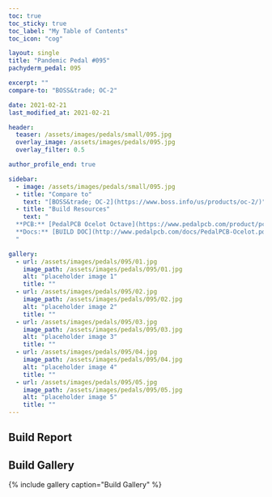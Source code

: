 ```yaml
---
toc: true
toc_sticky: true
toc_label: "My Table of Contents"
toc_icon: "cog"

layout: single
title: "Pandemic Pedal #095"
pachyderm_pedal: 095

excerpt: ""
compare-to: "BOSS&trade; OC-2"

date: 2021-02-21
last_modified_at: 2021-02-21

header:
  teaser: /assets/images/pedals/small/095.jpg
  overlay_image: /assets/images/pedals/095.jpg
  overlay_filter: 0.5

author_profile_end: true

sidebar:
  - image: /assets/images/pedals/small/095.jpg
  - title: "Compare to"
    text: "[BOSS&trade; OC-2](https://www.boss.info/us/products/oc-2/)"
  - title: "Build Resources"
    text: "
  **PCB:** [PedalPCB Ocelot Octave](https://www.pedalpcb.com/product/pcb362/)<br>
  **Docs:** [BUILD DOC](http://www.pedalpcb.com/docs/PedalPCB-Ocelot.pdf)
  "

gallery:
  - url: /assets/images/pedals/095/01.jpg
    image_path: /assets/images/pedals/095/01.jpg
    alt: "placeholder image 1"
    title: ""
  - url: /assets/images/pedals/095/02.jpg
    image_path: /assets/images/pedals/095/02.jpg
    alt: "placeholder image 2"
    title: ""
  - url: /assets/images/pedals/095/03.jpg
    image_path: /assets/images/pedals/095/03.jpg
    alt: "placeholder image 3"
    title: ""
  - url: /assets/images/pedals/095/04.jpg
    image_path: /assets/images/pedals/095/04.jpg
    alt: "placeholder image 4"
    title: ""
  - url: /assets/images/pedals/095/05.jpg
    image_path: /assets/images/pedals/095/05.jpg
    alt: "placeholder image 5"
    title: ""
---
```


## Build Report

## Build Gallery

{% include gallery caption="Build Gallery" %}